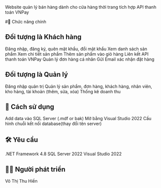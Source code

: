 Website quản lý bán hàng dành cho cửa hàng thời trang tích hợp API thanh toán VNPay

#🧩 Chức năng chính
## Đối tượng là Khách hàng
Đăng nhập, đăng ký, quên mật khẩu, đổi mật khẩu
Xem danh sách sản phẩm
Xem chi tiết sản phẩm
Thêm sản phẩm vào giỏ hàng
Liên kết API thanh toán VNPay
Quản lý đơn hàng cá nhân
Gửi Email xác nhận đặt hàng

## Đối tượng là Quản lý
Đăng nhập quản trị
Quản lý sản phẩm, đơn hàng, khách hàng, nhân viên, kho hàng, tài khoản (thêm, sửa, xóa)
Thống kê doanh thu
## 🚀 Cách sử dụng
Add data vào SQL Server (.mdf or bak)
Mở bằng Visual Studio 2022
Cấu hình chuỗi kết nối database(thay đổi tên server)
## 🛠 Yêu cầu
.NET Framework 4.8
SQL Server 2022
Visual Studio 2022
## 👨‍💻 Người phát triển
Võ Thị Thu Hiền
